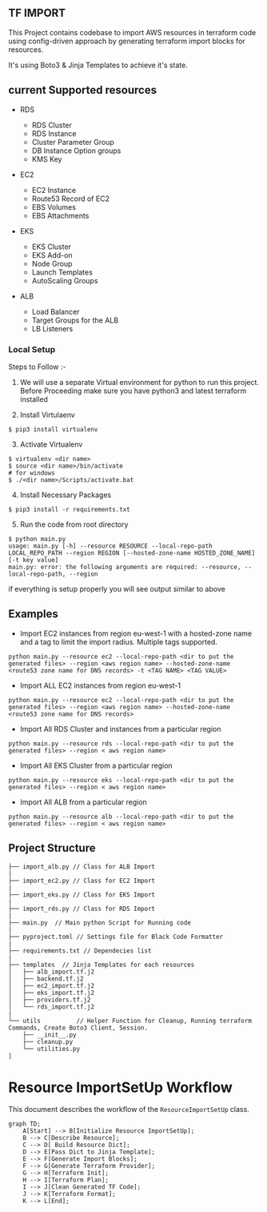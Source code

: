 ## TF IMPORT


This Project contains codebase to import AWS resources in terraform code using  config-driven approach by generating terraform import blocks for resources.

It's using Boto3 & Jinja Templates to achieve it's state.

## current Supported resources
 * RDS

    * RDS Cluster
    * RDS Instance
    * Cluster Parameter Group
    * DB Instance Option groups
    * KMS Key

* EC2

    * EC2 Instance
    * Route53 Record of EC2
    * EBS Volumes
    * EBS Attachments

* EKS

    * EKS Cluster
    * EKS Add-on
    * Node Group
    * Launch Templates
    * AutoScaling Groups

* ALB

    * Load Balancer
    * Target Groups for the ALB
    * LB Listeners


### Local Setup

Steps to Follow :-

1. We will use a separate Virtual environment for python to run this project. Before Proceeding make sure you have python3  and latest terraform installed

2. Install Virtulaenv
```
$ pip3 install virtualenv
```
3. Activate Virtualenv
```
$ virtualenv <dir name>
$ source <dir name>/bin/activate
# for windows
$ ./<dir name>/Scripts/activate.bat
```

4. Install Necessary Packages
```
$ pip3 install -r requirements.txt
```
5. Run the code from root directory

```
$ python main.py
usage: main.py [-h] --resource RESOURCE --local-repo-path LOCAL_REPO_PATH --region REGION [--hosted-zone-name HOSTED_ZONE_NAME] [-t key value]
main.py: error: the following arguments are required: --resource, --local-repo-path, --region
```
if everything is setup properly you will see output similar to above 


## Examples
* Import EC2 instances from region eu-west-1 with a hosted-zone name  and a tag to limit the import radius. Multiple tags supported.
```
python main.py --resource ec2 --local-repo-path <dir to put the generated files> --region <aws region name> --hosted-zone-name <route53 zone name for DNS records> -t <TAG NAME> <TAG VALUE>
```

* Import ALL EC2 instances from region eu-west-1
```
python main.py --resource ec2 --local-repo-path <dir to put the generated files> --region <aws region name> --hosted-zone-name <route53 zone name for DNS records> 
```

* Import All RDS Cluster and instances from a particular region
```
python main.py --resource rds --local-repo-path <dir to put the generated files> --region < aws region name> 

```

* Import All EKS Cluster from a particular region
```
python main.py --resource eks --local-repo-path <dir to put the generated files> --region < aws region name> 

```

* Import All ALB  from a particular region
```
python main.py --resource alb --local-repo-path <dir to put the generated files> --region < aws region name> 

```

## Project Structure
```
├── import_alb.py // Class for ALB Import
|
├── import_ec2.py // Class for EC2 Import
|
├── import_eks.py // Class for EKS Import
|
├── import_rds.py // Class for RDS Import
|
├── main.py  // Main python Script for Running code
|
├── pyproject.toml // Settings file for Black Code Formatter
|
├── requirements.txt // Dependecies list
|
├── templates  // Jinja Templates for each resources
│   ├── alb_import.tf.j2
│   ├── backend.tf.j2
│   ├── ec2_import.tf.j2
│   ├── eks_import.tf.j2
│   ├── providers.tf.j2
│   └── rds_import.tf.j2
|
└── utils          // Helper Function for Cleanup, Running terraform Commands, Create Boto3 Client, Session.
    ├── __init__.py
    ├── cleanup.py
    └── utilities.py
|
```


# Resource ImportSetUp Workflow

This document describes the workflow of the `ResourceImportSetUp` class.

```mermaid
graph TD;
    A[Start] --> B[Initialize Resource ImportSetUp];
    B --> C[Describe Resource];
    C --> D[ Build Resource Dict];
    D --> E[Pass Dict to Jinja Template];
    E --> F[Generate Import Blocks];
    F --> G[Generate Terraform Provider];
    G --> H[Terraform Init];
    H --> I[Terraform Plan];
    I --> J[Clean Generated TF Code];
    J --> K[Terraform Format];
    K --> L[End];
```

